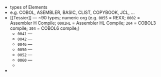 - types of Elements
- e.g. COBOL, ASEMBLER, BASIC, CLIST, COPYBOOK, JCL, ...
- [[Tessier]] — ~90 types; numeric org (e.g. `0055` = REXX; `0002` = Assembler H Compile; `0002HL` = Assembler HL Compile; `204` = COBOL3 compile; `304` = COBOL6 compile;)
	- `0041` —
	- `0042` —
	- `0046` —
	- `0050` —
	- `0052` —
	- `0060` —
	-
-